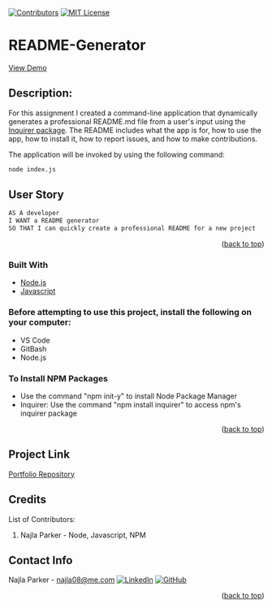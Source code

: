 [![Contributors][contributors-shield]][contributors-url]
[![MIT License][license-shield]][license-url]

# README-Generator
<div>
   <p>
    <a href="https://drive.google.com/file/d/19HokreCHoJxbpDbAeG4hHxF5Gci0cSHm/view">View Demo</a>
  </p>
</div>

## Description:
For this assignment I created a command-line application that dynamically generates a professional README.md file from a user's input using the [Inquirer package](https://www.npmjs.com/package/inquirer). The README includes what the app is for, how to use the app, how to install it, how to report issues, and how to make contributions.

The application will be invoked by using the following command:

```bash
node index.js
```

## User Story
```md
AS A developer
I WANT a README generator
SO THAT I can quickly create a professional README for a new project
```

<p align="right">(<a href="#top">back to top</a>)</p>

### Built With

- [Node.js](https://nodejs.org/en/)
- [Javascript](https://www.javascript.com)

### Before attempting to use this project, install the following on your computer:
* VS Code
* GitBash
* Node.js

### To Install NPM Packages
* Use the command "npm init-y" to install Node Package Manager
* Inquirer: Use the command "npm install inquirer" to access npm's inquirer package

<p align="right">(<a href="#top">back to top</a>)</p>

## Project Link

[Portfolio Repository](https://github.com/nparker80/readme-generator)

## Credits

List of Contributors:

1. Najla Parker - Node, Javascript, NPM

## Contact Info

Najla Parker - najla08@me.com [![LinkedIn][linkedin-shield]][linkedin-url-naj] [![GitHub][github-shield]][github-url-naj]

<p align="right">(<a href="#top">back to top</a>)</p>

<!-- MARKDOWN LINKS & IMAGES -->
<!-- https://www.markdownguide.org/basic-syntax/#reference-style-links -->

[contributors-shield]: https://img.shields.io/github/contributors/nparker80/readme-generator.svg?style=for-the-badge
[contributors-url]: https://github.com/nparker80/readme-generator/graphs/contributors
[license-shield]: https://img.shields.io/github/license/nparker80/readme-generator.svg?style=for-the-badge
[license-url]: https://github.com/nparker80/readme-generator/blob/master/LICENSE.txt
[linkedin-shield]: https://img.shields.io/badge/-LinkedIn-black.svg?style=for-the-badge&logo=linkedin&colorB=555
[linkedin-url-naj]: https://www.linkedin.com/in/najlaparker/
[github-shield]: https://img.shields.io/badge/-Github-blueviolet.svg?style=for-the-badge&logo=Github&colorB=555
[github-url-naj]: https://github.com/nparker80
